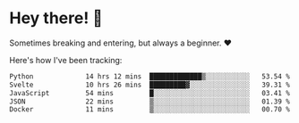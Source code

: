 # Hey there! 👋
Sometimes breaking and entering, but always a beginner. ❤️

Here's how I've been tracking:
<!--START_SECTION:waka-->

```txt
Python             14 hrs 12 mins  █████████████▒░░░░░░░░░░░   53.54 %
Svelte             10 hrs 26 mins  █████████▓░░░░░░░░░░░░░░░   39.31 %
JavaScript         54 mins         █░░░░░░░░░░░░░░░░░░░░░░░░   03.41 %
JSON               22 mins         ▒░░░░░░░░░░░░░░░░░░░░░░░░   01.39 %
Docker             11 mins         ▒░░░░░░░░░░░░░░░░░░░░░░░░   00.70 %
```

<!--END_SECTION:waka-->
